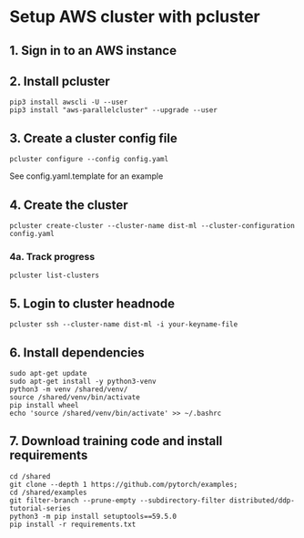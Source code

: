 # Setup AWS cluster with pcluster

## 1. Sign in to an AWS instance

## 2. Install pcluster
```
pip3 install awscli -U --user
pip3 install "aws-parallelcluster" --upgrade --user
```

## 3. Create a cluster config file
```
pcluster configure --config config.yaml
```
See config.yaml.template for an example


## 4. Create the cluster
```
pcluster create-cluster --cluster-name dist-ml --cluster-configuration config.yaml
```

### 4a. Track progress
```
pcluster list-clusters
```

## 5. Login to cluster headnode
```
pcluster ssh --cluster-name dist-ml -i your-keyname-file
```

## 6. Install dependencies
```
sudo apt-get update
sudo apt-get install -y python3-venv
python3 -m venv /shared/venv/
source /shared/venv/bin/activate
pip install wheel
echo 'source /shared/venv/bin/activate' >> ~/.bashrc
```

## 7. Download training code and install requirements
```
cd /shared
git clone --depth 1 https://github.com/pytorch/examples;
cd /shared/examples
git filter-branch --prune-empty --subdirectory-filter distributed/ddp-tutorial-series
python3 -m pip install setuptools==59.5.0
pip install -r requirements.txt
```